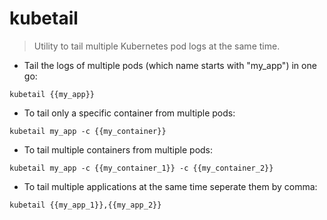 # kubetail

> Utility to tail multiple Kubernetes pod logs at the same time.

- Tail the logs of multiple pods (which name starts with "my_app") in one go:

`kubetail {{my_app}}`

- To tail only a specific container from multiple pods:

`kubetail my_app -c {{my_container}}`

- To tail multiple containers from multiple pods:

`kubetail my_app -c {{my_container_1}} -c {{my_container_2}}`

- To tail multiple applications at the same time seperate them by comma:

`kubetail {{my_app_1}},{{my_app_2}}`
